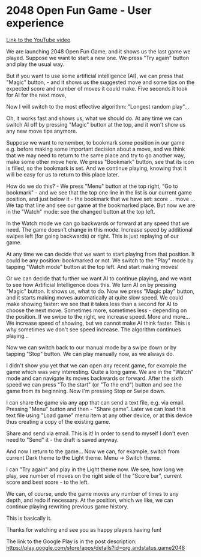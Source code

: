 # 2048 Open Fun Game - User experience
[Link to the YouTube video](https://youtu.be/S5J8WyoX-Uk)

We are launching 2048 Open Fun Game,
and it shows us the last game we played.
Suppose we want to start a new one. We press "Try again" button and play the usual way.

But if you want to use some artificial intelligence (AI), we can press that "Magic" button, - and it shows us the suggested move and some tips on the expected score and number of moves it could make. Five seconds it took for AI for the next move, 

Now I will switch to the most effective algorithm: "Longest random play"...

Oh, it works fast and shows us, what we should do. At any time we can switch AI off by pressing "Magic" button at the top, and it won't show us any new move tips anymore.

Suppose we want to remember, to bookmark some position in our game e.g. before making some important decision about a move, and we think that we may need to return to the same place and try to go another way, make some other move here.
We press "Bookmark" button, see that its icon is filled, so the bookmark is set.
And we continue playing, knowing that it will be easy for us to return to this place later.

How do we do this? - We press "Menu" button at the top right, "Go to bookmark" -
and we see that the top one line in the list is our current game position, 
and just below it - the bookmark that we have set: score ... move ... 
We tap that line and see our game at the bookmarked place.
But now we are in the "Watch" mode: see the changed button at the top left.

In the Watch mode we can go backwards or forward at any speed that we need. The game doesn't change in this mode. Increase speed by additional swipes left (for going backwards) or right.
This is just replaying of our game.

At any time we can decide that we want to start playing from that position. It could be any position: bookmarked or not.
We switch to the "Play" mode by tapping "Watch mode" button at the top left. And start making moves!

Or we can decide that further we want AI to continue playing, and we want to see how Artificial Intelligence does this. 
We turn AI on by pressing "Magic" button. It shows us, what to do. 
Now we press "Magic play" button, and it starts making moves automatically at quite slow speed.
We could make showing faster: we see that it takes less than a second for AI to choose the next move. Sometimes more, sometimes less - depending on the position.
If we swipe to the right, we increase speed. More and more...
We increase speed of showing, but we cannot make AI think faster. 
This is why sometimes we don't see speed increase. The algorithm continues playing...

Now we can switch back to our manual mode by a swipe down or by tapping "Stop" button. We can play manually now, as we always do.

I didn't show you yet that we can open any recent game, for example the game which was very interesting. 
Quite a long game. We are in the "Watch" mode and can navigate its moves backwards or forward. After the sixth speed we can press "To the start" (or "To the end") button and see the game from its beginning.
Now I'm pressing Stop or Swipe down.

I can share the game via any app that can send a text file, e.g. via email. Pressing "Menu" button and then - "Share game". Later we can load this text file using "Load game" menu item at any other device, or at this device thus creating a copy of the existing game.

Share and send via email. This is it! In order to send to myself I don't even need to "Send" it - the draft is saved anyway. 

And now I return to the game... Now we can, for example, switch from current Dark theme to the Light theme. Menu -> Switch theme.

I can "Try again" and play in the Light theme now. We see, how long we play,
see number of moves on the right side of the "Score bar", current score and best score - to the left. 

We can, of course, undo the game moves any number of times to any depth, and redo if necessary. At the position, which we like, we can continue playing rewriting previous game history.

This is basically it.

Thanks for watching and see you as happy players having fun! 

The link to the Google Play is in the post description: https://play.google.com/store/apps/details?id=org.andstatus.game2048
